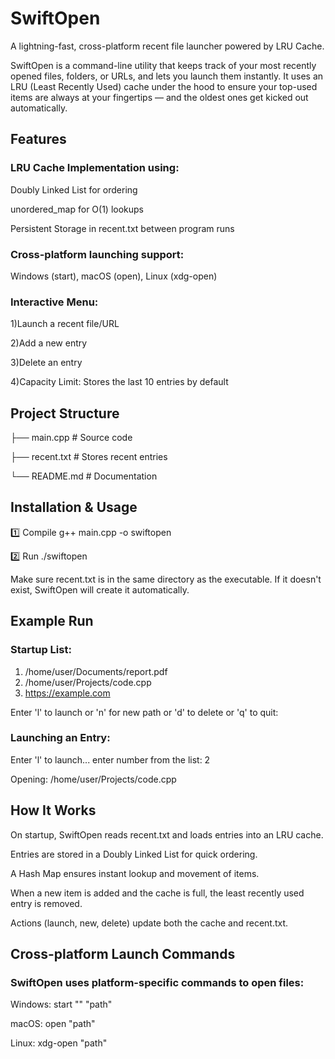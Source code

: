 # SwiftOpen

A lightning-fast, cross-platform recent file launcher powered by LRU Cache.

SwiftOpen is a command-line utility that keeps track of your most recently opened files, folders, or URLs, and lets you launch them instantly.
It uses an LRU (Least Recently Used) cache under the hood to ensure your top-used items are always at your fingertips — and the oldest ones get kicked out automatically.

## Features

### LRU Cache Implementation using:

Doubly Linked List for ordering

unordered_map for O(1) lookups

Persistent Storage in recent.txt between program runs

### Cross-platform launching support:

Windows (start), macOS (open), Linux (xdg-open)

### Interactive Menu:

1)Launch a recent file/URL

2)Add a new entry

3)Delete an entry

4)Capacity Limit: Stores the last 10 entries by default

## Project Structure

├── main.cpp        # Source code

├── recent.txt      # Stores recent entries

└── README.md       # Documentation

## Installation & Usage
1️⃣ Compile
g++ main.cpp -o swiftopen

2️⃣ Run
./swiftopen

Make sure recent.txt is in the same directory as the executable.
If it doesn't exist, SwiftOpen will create it automatically.

## Example Run

### Startup List:

1. /home/user/Documents/report.pdf
2. /home/user/Projects/code.cpp
3. https://example.com

Enter 'l' to launch or 'n' for new path or 'd' to delete or 'q' to quit:

### Launching an Entry:

Enter 'l' to launch...
enter number from the list: 2

Opening: /home/user/Projects/code.cpp

## How It Works

On startup, SwiftOpen reads recent.txt and loads entries into an LRU cache.

Entries are stored in a Doubly Linked List for quick ordering.

A Hash Map ensures instant lookup and movement of items.

When a new item is added and the cache is full, the least recently used entry is removed.

Actions (launch, new, delete) update both the cache and recent.txt.

## Cross-platform Launch Commands

### SwiftOpen uses platform-specific commands to open files:

Windows: start "" "path"

macOS: open "path"

Linux: xdg-open "path"
